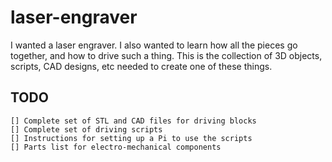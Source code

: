 # laser-engraver

I wanted a laser engraver. I also wanted to learn how all the pieces go
together, and how to drive such a thing. This is the collection of 3D objects,
    scripts, CAD designs, etc needed to create one of these things.

## TODO

    [] Complete set of STL and CAD files for driving blocks
    [] Complete set of driving scripts
    [] Instructions for setting up a Pi to use the scripts
    [] Parts list for electro-mechanical components
